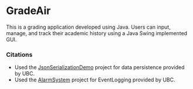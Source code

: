 # GradeAir
This is a grading application developed using Java. Users can input, manage, and track their academic history using a
Java Swing implemented GUI.


 ### Citations
- Used the [JsonSerializationDemo](https://github.students.cs.ubc.ca/CPSC210/JsonSerializationDemo) project for data persistence provided by UBC.
- Used the [AlarmSystem](https://github.students.cs.ubc.ca/CPSC210/AlarmSystem) project for EventLogging provided by UBC. 
